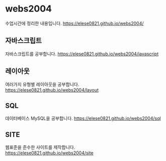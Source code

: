 # webs2004
수업시간에 정리한 내용입니다.
https://elese0821.github.io/webs2004/

## 자바스크립트
자바스크립트를 공부합니다.
https://elese0821.github.io/webs2004/javascript

## 레이아웃 
여러가지 유형별 레이아웃을 공부합니다.
https://elese0821.github.io/webs2004/layout

## SQL
데이터베이스  MySQL을 공부합니다.
https://elese0821.github.io/webs2004/sql

## SITE
웹표준을 준수한 사이트를 제작합니다.
https://elese0821.github.io/webs2004/site